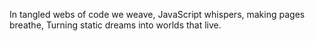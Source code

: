In tangled webs of code we weave, JavaScript whispers, making pages breathe, Turning static dreams into worlds that live.

